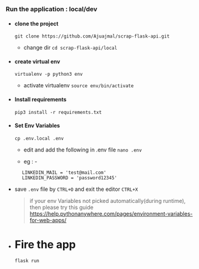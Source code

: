 ### Run the application : local/dev

 - #### clone the project

      `git clone https://github.com/Ajuajmal/scrap-flask-api.git`

    - change dir `cd scrap-flask-api/local`

 - #### create virtual env

      `virtualenv -p python3 env`

    - activate virtualenv `source env/bin/activate`

 - #### Install requirements

      `pip3 install -r requirements.txt`

  - #### Set Env Variables

      `cp .env.local .env`

      - edit and add the following in .env file `nano .env`

      - eg : -
```
      LINKEDIN_MAIL = 'test@mail.com'
      LINKEDIN_PASSWORD = 'password12345'
```
    
   - save `.env` file by `CTRL+O` and exit the editor `CTRL+X`

      > if your env Variables not picked automatically(during runtime), then please
    try this guide https://help.pythonanywhere.com/pages/environment-variables-for-web-apps/

   - # Fire the app

       `flask run`
